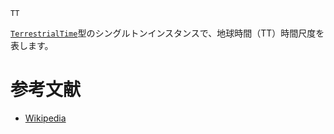 ```
TT
```

[`TerrestrialTime`](@ref)型のシングルトンインスタンスで、地球時間（TT）時間尺度を表します。

# 参考文献

  * [Wikipedia](https://en.wikipedia.org/wiki/Terrestrial_Time)
